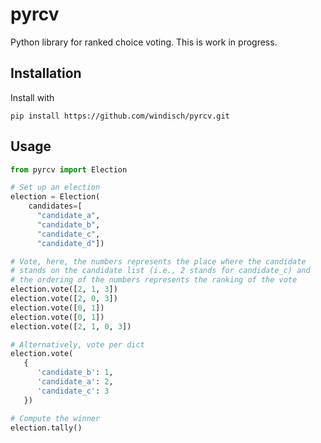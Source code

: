 # pyrcv
Python library for ranked choice voting. This is work in progress.

## Installation

Install with

```
pip install https://github.com/windisch/pyrcv.git
```

## Usage

```python
from pyrcv import Election

# Set up an election
election = Election(
    candidates=[
      "candidate_a", 
      "candidate_b", 
      "candidate_c",
      "candidate_d"])

# Vote, here, the numbers represents the place where the candidate
# stands on the candidate list (i.e., 2 stands for candidate_c) and
# the ordering of the numbers represents the ranking of the vote
election.vote([2, 1, 3])
election.vote([2, 0, 3]) 
election.vote([0, 1])
election.vote([0, 1])
election.vote([2, 1, 0, 3])

# Alternatively, vote per dict
election.vote(
   {
      'candidate_b': 1,
      'candidate_a': 2,
      'candidate_c': 3
   })

# Compute the winner
election.tally()
```
